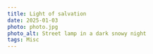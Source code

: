 ```yaml
---
title: Light of salvation
date: 2025-01-03
photo: photo.jpg
photo_alt: Street lamp in a dark snowy night
tags: Misc
---
```

